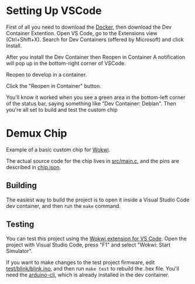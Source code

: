 # Setting Up VSCode
First of all you need to download the [Docker](https://docs.docker.com/desktop/setup/install/windows-install/), then download the Dev Container Extention. 
Open VS Code, go to the Extensions view (Ctrl+Shift+X).
Search for Dev Containers (offered by Microsoft) and click Install.

After you install the Dev Container then Reopen in Container
A notification will pop up in the bottom-right corner of VSCode.

Reopen to develop in a container.

Click the "Reopen in Container" button.

You'll know it worked when you see a green area in the bottom-left corner of the status bar, saying something like "Dev Container: Debian". Then you're all set to build and test the custom chip

# Demux Chip

Example of a basic custom chip for [Wokwi](https://wokwi.com/).

The actual source code for the chip lives in [src/main.c](src/main.c), and the pins are described in [chip.json](chip.json).

## Building

The easiest way to build the project is to open it inside a Visual Studio Code dev container, and then run the `make` command.

## Testing

You can test this project using the [Wokwi extension for VS Code](https://marketplace.visualstudio.com/items?itemName=wokwi.wokwi-vscode). Open the project with Visual Studio Code, press "F1" and select "Wokwi: Start Simulator".

If you want to make changes to the test project firmware, edit [test/blink/blink.ino](test/blink/blink.ino), and then run `make test` to rebuild the .hex file. You'll need the [arduino-cli](https://arduino.github.io/arduino-cli/latest/installation/), which is already installed in the dev container.
